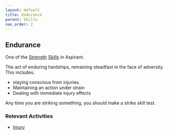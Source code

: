 ```yaml
---
layout: default
title: Endurance
parent: Skills
nav_order: 2
---
```

## Endurance
One of the [Strength](Strength) [Skills](Skills) in Aspirant.

The act of enduring hardships, remaining steadfast in the face of adversity. This includes:
* staying conscious from injuries.
* Maintaining an action under strain
* Dealing with immediate injury effects

Any time you are striking something, you should make a strike skill test.

### Relevant Activities
* [Injury](Injury)